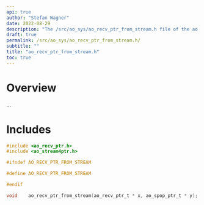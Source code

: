 ```yaml
---
api: true
author: "Stefan Wagner"
date: 2022-08-29
description: "The /src/ao_sys/ao_recv_ptr_from_stream.h file of the ao real-time operating system."
draft: true
permalink: /src/ao_sys/ao_recv_ptr_from_stream.h/ 
subtitle: ""
title: "ao_recv_ptr_from_stream.h"
toc: true
---
```


# Overview

...

# Includes

```c
#include <ao_recv_ptr.h>
#include <ao_stream4ptr.h>

#ifndef AO_RECV_PTR_FROM_STREAM

#define AO_RECV_PTR_FROM_STREAM

#endif

void    ao_recv_ptr_from_stream(ao_recv_ptr_t * x, ao_spop_ptr_t * y);

```
